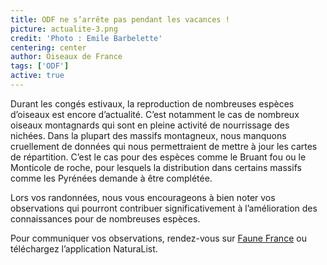 ```yaml
---
title: ODF ne s’arrête pas pendant les vacances !
picture: actualite-3.png
credit: 'Photo : Emile Barbelette'
centering: center
author: Oiseaux de France
tags: ['ODF']
active: true
---
```


Durant les congés estivaux, la reproduction de nombreuses espèces d’oiseaux est encore d’actualité. C’est notamment le cas de nombreux oiseaux montagnards qui sont en pleine activité de nourrissage des nichées. Dans la plupart des massifs montagneux, nous manquons cruellement de données qui nous permettraient de mettre à jour les cartes de répartition. C’est le cas pour des espèces comme le Bruant fou ou le Monticole de roche, pour lesquels la distribution dans certains massifs comme les Pyrénées demande à être complétée.

Lors vos randonnées, nous vous encourageons à bien noter vos observations qui pourront contribuer significativement à l’amélioration des connaissances pour de nombreuses espèces.

Pour communiquer vos observations, rendez-vous sur [Faune France](www.faune-france.org) ou téléchargez l’application NaturaList.
